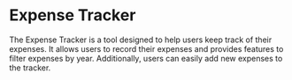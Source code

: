 # Expense Tracker
 
The Expense Tracker is a tool designed to help users keep track of their expenses. It allows users to record their expenses and provides features to filter expenses by year. Additionally, users can easily add new expenses to the tracker.
